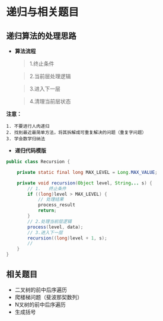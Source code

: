 # 递归与相关题目

## 递归算法的处理思路

- **算法流程**

  > 1.终止条件

  > 2.当前层处理逻辑

  > 3.进入下一层

  > 4.清理当前层状态

**注意：**

    1. 不要进行人肉递归
    2. 找到最近最简单方法，将其拆解成可重复解决的问题（重复字问题）
    3. 学会数学归纳法

- **递归代码模版**

```java
public class Recursion {

    private static final long MAX_LEVEL = Long.MAX_VALUE;

    private void recursion(Object level, String... s) {
        // 1.   终止条件
        if ((long)level > MAX_LEVEL) {
            // 处理结果
            process_result
            return;
        }
        // 2.处理当前层逻辑
        process(level, data);
        // 3.进入下一层
        recursion((long)level + 1, s);
        // 
    }
}
```

## 相关题目

- 二叉树的前中后序遍历
- 爬楼梯问题（斐波那契数列）
- N叉树的前中后序遍历
- 生成括号